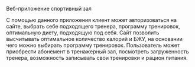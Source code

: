 Веб-приложение спортивный зал

С помощью данного приложения клиент может авторизоваться
на сайте, выбрать себе подходящего тренера, программу тренировок,
оптимальную диету, подходящую под себя. Сайт позволить высчитывать
оптимальное количество калорий и БЖУ, на основании чего можно 
выбирать программу тренировок. Пользователь может приобрести
абонемент в тренажерный зал, посмотреть загруженность тренера,
возможность записывать свои тренировки и рацион питания.